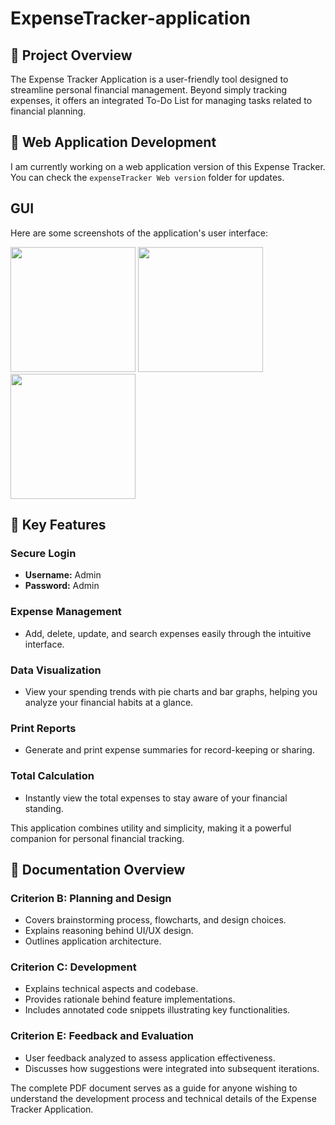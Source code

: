 # ExpenseTracker-application

## 📌 Project Overview
The Expense Tracker Application is a user-friendly tool designed to streamline personal financial management. Beyond simply tracking expenses, it offers an integrated To-Do List for managing tasks related to financial planning.

## 🚧 Web Application Development
I am currently working on a web application version of this Expense Tracker. You can check the `expenseTracker Web version` folder for updates.

## GUI

Here are some screenshots of the application's user interface:
<p float="left">
  <a href="images/Screenshot 2025-07-22 221345.png"><img src="images/Screenshot 2025-07-22 221345.png" width="200"/></a>
  <a href="images/Screenshot 2025-07-22 221409.png"><img src="images/Screenshot 2025-07-22 221409.png" width="200"/></a>
  <a href="images/Screenshot 2025-07-22 221427.png"><img src="images/Screenshot 2025-07-22 221427.png" width="200"/></a>
</p>







## 🔑 Key Features

### Secure Login
- **Username:** Admin  
- **Password:** Admin  

### Expense Management
- Add, delete, update, and search expenses easily through the intuitive interface.

### Data Visualization
- View your spending trends with pie charts and bar graphs, helping you analyze your financial habits at a glance.

### Print Reports
- Generate and print expense summaries for record-keeping or sharing.

### Total Calculation
- Instantly view the total expenses to stay aware of your financial standing.

This application combines utility and simplicity, making it a powerful companion for personal financial tracking.

## 📑 Documentation Overview

### Criterion B: Planning and Design
- Covers brainstorming process, flowcharts, and design choices.
- Explains reasoning behind UI/UX design.
- Outlines application architecture.

### Criterion C: Development
- Explains technical aspects and codebase.
- Provides rationale behind feature implementations.
- Includes annotated code snippets illustrating key functionalities.

### Criterion E: Feedback and Evaluation
- User feedback analyzed to assess application effectiveness.
- Discusses how suggestions were integrated into subsequent iterations.

The complete PDF document serves as a guide for anyone wishing to understand the development process and technical details of the Expense Tracker Application.

